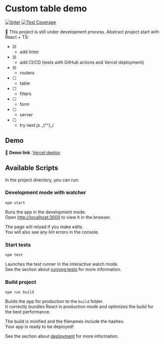# Custom table demo

[![linter](https://github.com/ILokalin/table-demo/actions/workflows/linter.yml/badge.svg)](https://github.com/ILokalin/table-demo/actions/workflows/linter.yml)
[![Test Coverage](https://api.codeclimate.com/v1/badges/16ade2f4207b30b2c64d/test_coverage)](https://codeclimate.com/github/ILokalin/table-demo/test_coverage)

🚧 This project is still under development process. Abstract project start with React + TS:
- [x] - add linter
- [x] - add CI/CD (tests with GitHub actions and Vercel deployment)
- [x] - routers
- [ ] - table
- [ ] - filters
- [ ] - form
- [ ] - server
- [ ] - try next.js \_(^^)_/

## Demo
🔗 **Demo link**: [Vercel deploy](https://table-demo-alpha.vercel.app/products)

## Available Scripts

In the project directory, you can run:

### Development mode with watcher
```
npm start
```

Runs the app in the development mode.\
Open [http://localhost:3000](http://localhost:3000) to view it in the browser.

The page will reload if you make edits.\
You will also see any lint errors in the console.

### Start tests
```
npm test
```

Launches the test runner in the interactive watch mode.\
See the section about [running tests](https://facebook.github.io/create-react-app/docs/running-tests) for more information.

### Build project
```
npm run build
```

Builds the app for production to the `build` folder.\
It correctly bundles React in production mode and optimizes the build for the best performance.

The build is minified and the filenames include the hashes.\
Your app is ready to be deployed!

See the section about [deployment](https://facebook.github.io/create-react-app/docs/deployment) for more information.
